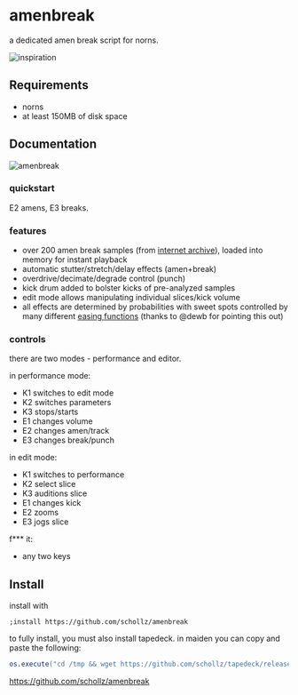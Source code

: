 # amenbreak

a dedicated amen break script for norns.

![inspiration](https://user-images.githubusercontent.com/6550035/208136642-1081aa03-8e32-487a-b282-fd7130da05fc.png)


## Requirements

- norns
- at least 150MB of disk space

## Documentation


![amenbreak](https://user-images.githubusercontent.com/6550035/208138151-5d2cc8a9-bc64-4e12-b92e-87a12f1e9c35.png)

### quickstart

E2 amens, E3 breaks.


### features

- over 200 amen break samples (from [internet archive](https://archive.org/details/amen-breaks-compilation)), loaded into memory for instant playback
- automatic stutter/stretch/delay effects (amen+break)
- overdrive/decimate/degrade control (punch)
- kick drum added to bolster kicks of pre-analyzed samples
- edit mode allows manipulating individual slices/kick volume
- all effects are determined by probabilities with sweet spots controlled by many different [easing functions](https://www.desmos.com/calculator/3mmmijzncm) (thanks to @dewb for pointing this out)

### controls

there are two modes - performance and editor. 

in performance mode:

- K1 switches to edit mode
- K2 switches parameters
- K3 stops/starts
- E1 changes volume
- E2 changes amen/track
- E3 changes break/punch

in edit mode:

- K1 switches to performance
- K2 select slice
- K3 auditions slice
- E1 changes kick
- E2 zooms
- E3 jogs slice

f*** it: 

- any two keys

## Install

install with

```
;install https://github.com/schollz/amenbreak
```

to fully install, you must also install tapedeck. in maiden you can copy and paste the following:

```lua
os.execute("cd /tmp && wget https://github.com/schollz/tapedeck/releases/download/PortedPlugins/PortedPlugins.tar.gz && tar -xvzf PortedPlugins.tar.gz && rm PortedPlugins.tar.gz && sudo rsync -avrP PortedPlugins /home/we/.local/share/SuperCollider/Extensions/")
```


https://github.com/schollz/amenbreak

